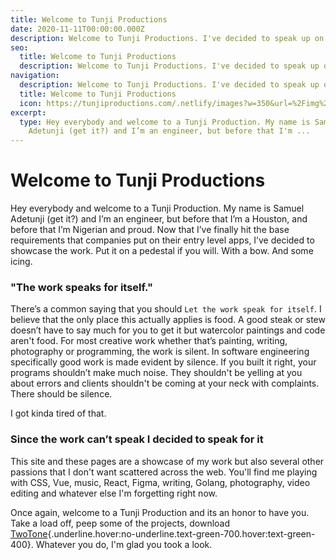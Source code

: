 ```yaml
---
title: Welcome to Tunji Productions
date: 2020-11-11T00:00:00.000Z
description: Welcome to Tunji Productions. I've decided to speak up on the work done here.
seo:
  title: Welcome to Tunji Productions
  description: Welcome to Tunji Productions. I've decided to speak up on the work done here.
navigation:
  description: Welcome to Tunji Productions. I've decided to speak up on the work done here.
  title: Welcome to Tunji Productions
  icon: https://tunjiproductions.com/.netlify/images?w=350&url=%2Fimg%2Flogo_clear.png
excerpt:
  type: Hey everybody and welcome to a Tunji Production. My name is Samuel
    Adetunji (get it?) and I’m an engineer, but before that I'm ...
---
```


# Welcome to Tunji Productions

Hey everybody and welcome to a Tunji Production. My name is Samuel Adetunji (get it?) and I’m an engineer, but before that I’m a Houston, and before that I’m Nigerian and proud. Now that I’ve finally hit the base requirements that companies put on their entry level apps, I’ve decided to showcase the work. Put it on a pedestal if you will. With a bow. And some icing.

### "The work speaks for itself."

There’s a common saying that you should `Let the work speak for itself`. I believe that the only place this actually applies is food. A good steak or stew doesn’t have to say much for you to get it but watercolor paintings and code aren't food. For most creative work whether that’s painting, writing, photography or programming, the work is silent. In software engineering specifically good work is made evident by silence. If you built it right, your programs shouldn’t make much noise. They shouldn't be yelling at you about errors and clients shouldn't be coming at your neck with complaints. There should be silence.

I got kinda tired of that.

### Since the work can’t speak I decided to speak for it

This site and these pages are a showcase of my work but also several other passions that I don't want scattered across the web. You'll find me playing with CSS, Vue, music, React, Figma, writing, Golang, photography, video editing and whatever else I'm forgetting right now.

Once again, welcome to a Tunji Production and its an honor to have you. Take a load off, peep some of the projects, download [TwoTone](https://twotone.app){.underline.hover:no-underline.text-green-700.hover:text-green-400}. Whatever you do, I'm glad you took a look.
